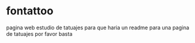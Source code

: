# fontattoo
pagina web estudio de tatuajes
para que haria un readme para una pagina de tatuajes por favor basta
